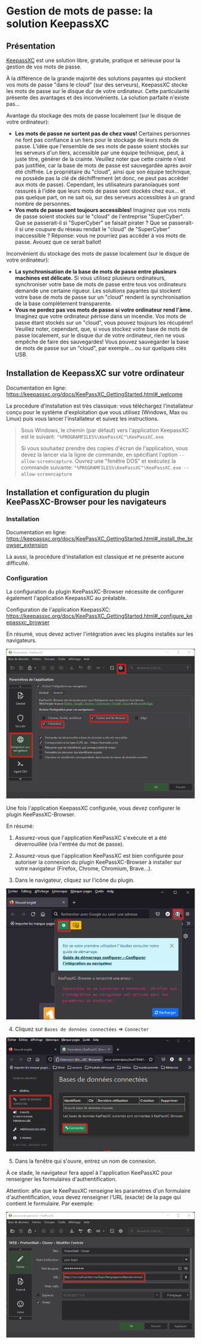 # Gestion de mots de passe: la solution KeepassXC

## Présentation

[KeepassXC](https://keepassxc.org/) est une solution libre, gratuite, pratique et sérieuse pour la gestion de vos mots de passe.

À la différence de la grande majorité des solutions payantes qui stockent vos mots de passe "dans le cloud" (sur des serveurs), KeepassXC stocke les mots de passe sur le disque dur de votre ordinateur. Cette particularité présente des avantages et des inconvénients. La solution parfaite n'existe pas...

Avantage du stockage des mots de passe localement (sur le disque de votre ordinateur):

* **Les mots de passe ne sortent pas de chez vous!** Certaines personnes ne font pas confiance à un tiers pour le stockage de leurs mots de passe. L'idée que l'ensemble de ses mots de passe soient stockés sur les serveurs d'un tiers, accessible par une équipe technique, peut, à juste titre, générer de la crainte. Veuillez noter que cette crainte n'est pas justifiée, car la base de mots de passe est sauvegardée après avoir été chiffrée. Le propriétaire du "cloud", ainsi que son équipe technique, ne possède pas la clé de déchiffrement (et donc, ne peut pas accéder aux mots de passe). Cependant, les utilisateurs paranoïaques sont rassurés à l'idée que leurs mots de passe sont stockés chez eux... et pas quelque part, on ne sait où, sur des serveurs accessibles à un grand nombre de personnes.
* **Vos mots de passe sont toujours accessibles!** Imaginez que vos mots de passe soient stockés sur le "cloud" de l'entreprise "SuperCyber". Que se passerait-il si "SuperCyber" se faisait pirater ? Que se passerait-il si une coupure du réseau rendait le "cloud" de "SuperCyber" inaccessible ? Réponse: vous ne pourriez pas accéder à vos mots de passe. Avouez que ce serait ballot!

Inconvénient du stockage des mots de passe localement (sur le disque de votre ordinateur):

* **La synchronisation de la base de mots de passe entre plusieurs machines est délicate.** Si vous utilisez plusieurs ordinateurs, synchroniser votre base de mots de passe entre tous vos ordinateurs demande une certaine rigueur. Les solutions payantes qui stockent votre base de mots de passe sur un "cloud" rendent la synchronisation de la base complètement transparente.
* **Vous ne perdez pas vos mots de passe si votre ordinateur rend l'âme.** Imaginez que votre ordinateur périsse dans un incendie. Vos mots de passe étant stockés sur un "cloud", vous pouvez toujours les récupérer! Veuillez noter, cependant, que, si vous stockez votre base de mots de passe localement, sur le disque dur de votre ordinateur, rien ne vous empêche de faire des sauvegardes! Vous pouvez sauvegarder la base de mots de passe sur un "cloud", par exemple... ou sur quelques clés USB.

## Installation de KeepassXC sur votre ordinateur

Documentation en ligne: https://keepassxc.org/docs/KeePassXC_GettingStarted.html#_welcome

La procédure d'installation est très classique: vous téléchargez l'installateur conçu pour le système d'exploitation que vous utilisez (Windows, Max ou Linux) puis vous lancer l'installateur et suivez les instructions.

> Sous Windows, le chemin (par défaut) vers l'application KeepassXC est le suivant: `"%PROGRAMFILES%\KeePassXC"\KeePassXC.exe`
>
> Si vous souhaitez prendre des copies d'écran de l'application, vous devez la lancer via la ligne de commande, en spécifiant l'option `--allow-screencapture`. Ouvrez une "fenêtre DOS" et exécutez la commande suivante: `"%PROGRAMFILES%\KeePassXC"\KeePassXC.exe --allow-screencapture`

## Installation et configuration du plugin KeePassXC-Browser pour les navigateurs 

### Installation

Documentation en ligne: https://keepassxc.org/docs/KeePassXC_GettingStarted.html#_install_the_browser_extension

Là aussi, la procédure d'installation est classique et ne présente aucune difficulté.

### Configuration

La configuration du plugin KeePassXC-Browser nécessite de configurer également l'application KeepassXC au préalable.

Configuration de l'application KeepassXC: https://keepassxc.org/docs/KeePassXC_GettingStarted.html#_configure_keepassxc_browser

En résumé, vous devez activer l'intégration avec les plugins installés sur les navigateurs.

![](images/keepassxc/browser-app-config.png)

Une fois l'application KeepassXC configurée, vous devez configurer le plugin KeePassXC-Browser.

En résumé:

1. Assurez-vous que l'application KeePassXC s'exécute et a été déverrouillée (via l'entrée du mot de passe).

2. Assurez-vous que l'application KeePassXC est bien configurée pour autoriser la connexion du plugin KeePassXC-Browser à installer sur votre navigateur (Firefox, Chrome, Chromium, Brave...).

3. Dans le navigateur, cliquez sur l'icône du plugin.

![](images/keepassxc/browser-first-use.png)

4. Cliquez sur `Bases de données connectées` => `Connecter`

![](images/keepassxc/browser-first-use-connection.png)

5. Dans la fenêtre qui s'ouvre, entrez un nom de connexion.

À ce stade, le navigateur fera appel à l'application KeePassXC pour renseigner les formulaires d'authentification.

Attention: afin que le KeePassXC renseigne les paramètres d'un formulaire d'authentification, vous devez renseigner l'URL (exacte) de la page qui contient le formulaire. Par exemple:

![](images/keepassxc/browser-app-url.png)
